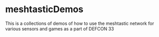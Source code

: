 # meshtasticDemos
This is a collections of demos of how to use the meshtastic network for various sensors and games as a part of DEFCON 33
